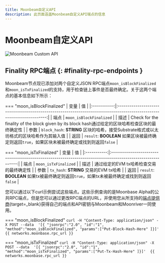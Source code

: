 ```yaml
---
title: Moonbeam自定义API
description: 此页面涵盖Moonbeam自定义API端点的信息
---
```


# Moonbeam自定义API

![Moonbeam Custom API](/images/builders/build/moonbeam-custom-api/moonbeam-custom-api-banner.png)

## Finality RPC端点 {: #finality-rpc-endpoints }

Moonbeam节点现已添加对两个自定义JSON RPC端点`moon_isBlockFinalized`和`moon_isTxFinalized`的支持，用于检查链上事件是否最终确定。关于这两个端点的基本信息如下所示：

=== "moon_isBlockFinalized"
    |  变量   |                                                          值                                                           |
    |:-----------:|:------------------------------------------------------------------------------------------------------------------------:|
    |  端点   |                                                 `moon_isBlockFinalized`                                                  |
    | 描述 |                               Check for the finality of the block given by its block hash通过给定的区块哈希检查区块的最终确定性                                |
    | 参数  | `block_hash`: **STRING** 区块的哈希，接受Substrate格式或以太坊格式的区块哈希作为其输入值 |
    |   返回   |    `result`: **BOOLEAN** 如果区块被最终确定则返回`true`，如果区块未被最终确定或找到则返回`false`  |

=== "moon_isTxFinalized"
    |  变量   |                                                    值                                                     |
    |:-----------:|:------------------------------------------------------------------------------------------------------------:|
    |  端点   |                                             `moon_isTxFinalized`                                             |
    | 描述 |                      通过给定的EVM tx哈希检查交易的最终确定性                      |
    | 参数  |                           `tx_hash`: **STRING** 交易的EVM tx哈希                           |
    |   返回   | `result`: **BOOLEAN** 如果tx被最终确定则返回`true`，如果tx未被最终确定或找到则返回`false` |

您可以通过以下curl示例尝试这些端点。这些示例查询的是Moonbase Alpha的公共RPC端点，但是您可以通过更改RPC端点的URL，并使用您从所支持的[端点提供商](/builders/get-started/endpoints/){target=_blank}获得自己的端点和API密钥与Moonbeam和Moonriver一同使用。

=== "moon_isBlockFinalized"
    ```
    curl -H "Content-Type: application/json" -X POST --data 
        '[{
            "jsonrpc":"2.0",
            "id":"1",
            "method":"moon_isBlockFinalized",
            "params":["Put-Block-Hash-Here"
        ]}]' 
        {{ networks.moonbase.rpc_url }}
    ```

=== "moon_isTxFinalized"
    ```
    curl -H "Content-Type: application/json" -X POST --data 
        '[{
            "jsonrpc":"2.0",
            "id":"1",
            "method":"moon_isTxFinalized",
            "params":["Put-Tx-Hash-Here"
        ]}]' 
        {{ networks.moonbase.rpc_url }}
    ```

